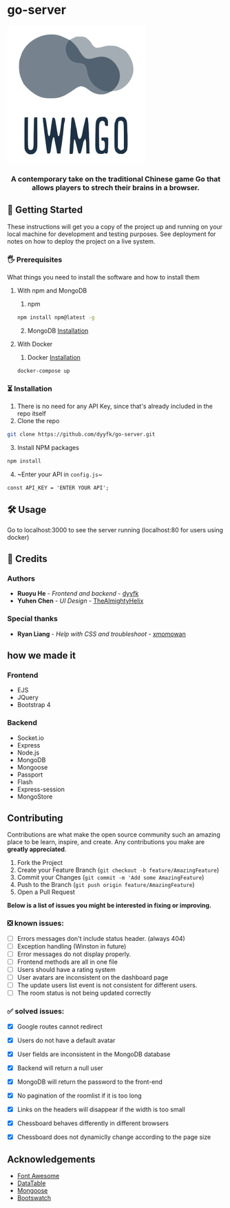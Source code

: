 # go-server
![GitHub Logo](/images/logo.png)
<h3 align="center"> A contemporary take on the traditional Chinese game Go that allows players to strech their brains in a browser. </h3>

## 🚀 Getting Started

These instructions will get you a copy of the project up and running on your local machine for development and testing purposes. See deployment for notes on how to deploy the project on a live system.

### 🖐 Prerequisites

What things you need to install the software and how to install them
1. With npm and MongoDB
    1. npm
    ```sh
    npm install npm@latest -g
    ```

    2. MongoDB
    [Installation](https://docs.mongodb.com/manual/installation/)

2. With Docker
    1. Docker
    [Installation](https://docs.docker.com/install/)

    ```
    docker-compose up
    ```

### ⏳ Installation

1. There is no need for any API Key, since that's already included in the repo itself
2. Clone the repo
```sh
git clone https://github.com/dyyfk/go-server.git
```
3. Install NPM packages
```sh
npm install
```
4. ~Enter your API in `config.js`~
```JS
const API_KEY = 'ENTER YOUR API';
```

## 🛠 Usage

Go to localhost:3000 to see the server running (localhost:80 for users using docker)

## 👥 Credits
### Authors
* **Ruoyu He** - *Frontend and backend* - [dyyfk](https://github.com/dyyfk)
* **Yuhen Chen** - *UI Design* - [TheAlmightyHelix](https://github.com/TheAlmightyHelix)
### Special thanks
* **Ryan Liang** - *Help with CSS and troubleshoot* - [xmomowan](https://github.com/xmomowan)

## how we made it
### Frontend

* EJS
* JQuery
* Bootstrap 4

### Backend

* Socket.io
* Express
* Node.js
* MongoDB
* Mongoose
* Passport
* Flash
* Express-session
* MongoStore

## Contributing

Contributions are what make the open source community such an amazing place to be learn, inspire, and create. Any contributions you make are **greatly appreciated**.

1. Fork the Project
2. Create your Feature Branch (`git checkout -b feature/AmazingFeature`)
3. Commit your Changes (`git commit -m 'Add some AmazingFeature`)
4. Push to the Branch (`git push origin feature/AmazingFeature`)
5. Open a Pull Request

**Below is a list of issues you might be interested in fixing or improving.**

### ❎ known issues:
- [ ] Errors messages don't include status header. (always 404) 
- [ ] Exception handling (Winston in future)
- [ ] Error messages do not display properly.
- [ ] Frontend methods are all in one file
- [ ] Users should have a rating system
- [ ] User avatars are inconsistent on the dashboard page 
- [ ] The update users list event is not consistent for different users.
- [ ] The room status is not being updated correctly

### ✅ solved issues: 
- [x] Google routes cannot redirect
- [x] Users do not have a default avatar
- [x] User fields are inconsistent in the MongoDB database
- [x] Backend will return a null user
- [x] MongoDB will return the password to the front-end
- [x] No pagination of the roomlist if it is too long
- [x] Links on the headers will disappear if the width is too small
- [x] Chessboard behaves differently in different browsers
- [x] Chessboard does not dynamiclly change according to the page size


## Acknowledgements
* [Font Awesome](https://fontawesome.com)
* [DataTable](https://datatables.net/)
* [Mongoose](https://mongoosejs.com/)
* [Bootswatch](https://bootswatch.com/)

